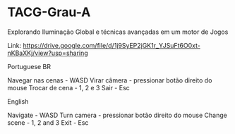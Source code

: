 # TACG-Grau-A
Explorando Iluminação Global e técnicas avançadas em um motor de Jogos

Link: https://drive.google.com/file/d/1j9SyEP2jGK1r_YJSuFt6O0xt-nKBaXKj/view?usp=sharing

Portuguese BR

​Navegar nas cenas - WASD
Virar câmera - pressionar botão direito do mouse
Trocar de cena - 1, 2 e 3
Sair - Esc


English

Navigate - WASD
Turn camera - pressionar botão direito do mouse
Change scene - 1, 2 and 3
Exit - Esc


